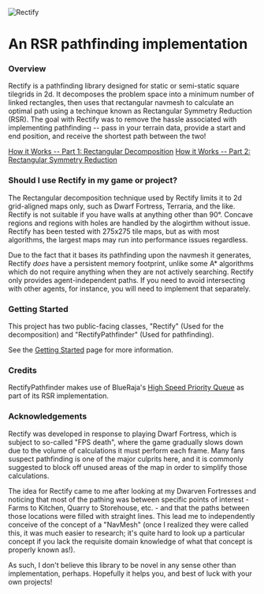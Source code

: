 ![Rectify](https://github.com/RavenDreamer/Rectify/blob/master/GitHub/logo.png "Rectify Logo")

# An RSR pathfinding implementation

### Overview ###

Rectify is a pathfinding library designed for static or semi-static square tilegrids in 2d. It decomposes the problem space into a minimum number of linked rectangles, then uses that rectangular navmesh to calculate an optimal path using a techinque known as Rectangular Symmetry Reduction (RSR). The goal with Rectify was to remove the hassle associated with implementing pathfinding -- pass in your terrain data, provide a start and end position, and receive the shortest path between the two!

[How it Works -- Part 1: Rectangular Decomposition](https://github.com/RavenDreamer/Rectify/wiki/How-it-Works----Part-1:-Rectangular-Decomposition)
[How it Works -- Part 2: Rectangular Symmetry Reduction](https://github.com/RavenDreamer/Rectify/wiki/How-it-Works----Prat-2:-Rectangular-Symmetry-Reduction)

### Should I use Rectify in my game or project? ###

The Rectangular decomposition technique used by Rectify limits it to 2d grid-aligned maps only, such as Dwarf Fortress, Terraria, and the like. Rectify is not suitable if you have walls at anything other than 90°. Concave regions and regions with holes are handled by the alogirthm without issue. Rectify has been tested with 275x275 tile maps, but as with most algorithms, the largest maps may run into performance issues regardless.

Due to the fact that it bases its pathfinding upon the navmesh it generates, Rectify *does* have a persistent memory footprint, unlike some A* algorithms which do not require anything when they are not actively searching.
Rectify only provides agent-independent paths. If you need to avoid intersecting with other agents, for instance, you will need to implement that separately.

### Getting Started ###
This project has two public-facing classes, "Rectify" (Used for the decomposition) and "RectifyPathfinder" (Used for pathfinding).

See the [Getting Started](https://github.com/RavenDreamer/Rectify/wiki/Getting-Started) page for more information.

### Credits ###
RectifyPathfinder makes use of BlueRaja's [High Speed Priority Queue](https://github.com/BlueRaja/High-Speed-Priority-Queue-for-C-Sharp) as part of its RSR implementation.

### Acknowledgements ###
Rectify was developed in response to playing Dwarf Fortress, which is subject to so-called "FPS death", where the game gradually slows down due to the volume of calculations it must perform each frame. Many fans suspect pathfinding is one of the major culprits here, and it is commonly suggested to block off unused areas of the map in order to simplify those calculations.

The idea for Rectify came to me after looking at my Dwarven Fortresses and noticing that most of the pathing was between specific points of interest - Farms to Kitchen, Quarry to Storehouse, etc. - and that the paths between those locations were filled with straight lines. This lead me to independently conceive of the concept of a "NavMesh" (once I realized they were called this, it was much easier to research; it's quite hard to look up a particular concept if you lack the requisite domain knowledge of what that concept is properly known as!).

As such, I don't believe this library to be novel in any sense other than implementation, perhaps. Hopefully it helps you, and best of luck with your own projects!
